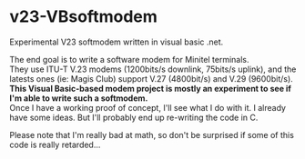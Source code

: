 # v23-VBsoftmodem
Experimental V23 softmodem written in visual basic .net.  

The end goal is to write a software modem for Minitel terminals.  
They use ITU-T V.23 modems (1200bits/s downlink, 75bits/s uplink), and the latests ones (ie: Magis Club) support V.27 (4800bit/s) and V.29 (9600bit/s).  
**This Visual Basic-based modem project is mostly an experiment to see if I'm able to write such a softmodem.**  
Once I have a working proof of concept, I'll see what I do with it. I already have some ideas. But I'll probably end up re-writing the code in C.  

Please note that I'm really bad at math, so don't be surprised if some of this code is really retarded...  

